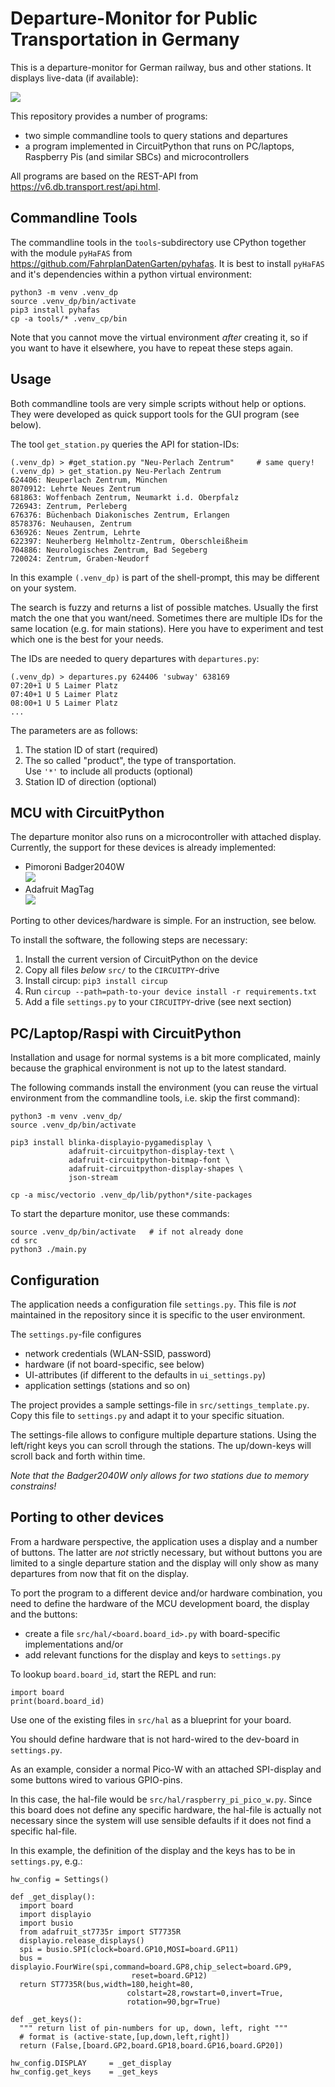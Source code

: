 Departure-Monitor for Public Transportation in Germany
======================================================

This is a departure-monitor for German railway, bus and other stations. It
displays live-data (if available):

![](dep-monitor.png)

This repository provides a number of programs:

  - two simple commandline tools to query stations and departures
  - a program implemented in CircuitPython that runs on PC/laptops,
    Raspberry Pis (and similar SBCs) and microcontrollers

All programs are based on the REST-API from
<https://v6.db.transport.rest/api.html>.


Commandline Tools
-----------------

The commandline tools in the `tools`-subdirectory use CPython together
with the module `pyHaFAS` from <https://github.com/FahrplanDatenGarten/pyhafas>.
It is best to install `pyHaFAS` and it's dependencies within a
python virtual environment:

    python3 -m venv .venv_dp
    source .venv_dp/bin/activate
    pip3 install pyhafas
    cp -a tools/* .venv_cp/bin

Note that you cannot move the virtual environment *after* creating it, so
if you want to have it elsewhere, you have to repeat these steps again.


Usage
-----

Both commandline tools are very simple scripts without help or options.
They were developed as quick support tools for the GUI program (see below).

The tool `get_station.py` queries the API for station-IDs:

    (.venv_dp) > #get_station.py "Neu-Perlach Zentrum"     # same query!
    (.venv_dp) > get_station.py Neu-Perlach Zentrum
    624406: Neuperlach Zentrum, München
    8070912: Lehrte Neues Zentrum
    681863: Woffenbach Zentrum, Neumarkt i.d. Oberpfalz
    726943: Zentrum, Perleberg
    676376: Büchenbach Diakonisches Zentrum, Erlangen
    8578376: Neuhausen, Zentrum
    636926: Neues Zentrum, Lehrte
    622397: Neuherberg Helmholtz-Zentrum, Oberschleißheim
    704886: Neurologisches Zentrum, Bad Segeberg
    720024: Zentrum, Graben-Neudorf

In this example `(.venv_dp)` is part of the shell-prompt, this may
be different on your system.

The search is fuzzy and returns a list of possible matches. Usually the
first match the one that you want/need. Sometimes there are multiple
IDs for the same location (e.g. for main stations). Here you have to
experiment and test which one is the best for your needs.

The IDs are needed to query departures with `departures.py`:

    (.venv_dp) > departures.py 624406 'subway' 638169
    07:20+1 U 5 Laimer Platz
    07:40+1 U 5 Laimer Platz
    08:00+1 U 5 Laimer Platz
    ...

The parameters are as follows:

  1. The station ID of start (required)
  2. The so called "product", the type of transportation.\
     Use `'*'` to include all products (optional)
  3. Station ID of direction (optional)


MCU with CircuitPython
----------------------

The departure monitor also runs on a microcontroller with attached display.
Currently, the support for these devices is already implemented:

  - Pimoroni Badger2040W\
    ![](dep-monitor_running_on_badger2040w.jpg)
  - Adafruit MagTag\
    ![](dep-monitor_running_on_magtag.jpg)

Porting to other devices/hardware is simple. For an instruction, see
below.

To install the software, the following steps are necessary:

  1. Install the current version of CircuitPython on the device
  2. Copy all files *below* `src/` to the `CIRCUITPY`-drive
  3. Install circup: `pip3 install circup`
  4. Run `circup --path=path-to-your device install -r requirements.txt`
  5. Add a file `settings.py` to your `CIRCUITPY`-drive (see next section)


PC/Laptop/Raspi with CircuitPython
----------------------------------

Installation and usage for normal systems is a bit more complicated,
mainly because the graphical environment is not up to the latest
standard.

The following commands install the environment (you can reuse the
virtual environment from the commandline tools, i.e. skip the first command):

    python3 -m venv .venv_dp/
    source .venv_dp/bin/activate

    pip3 install blinka-displayio-pygamedisplay \
                 adafruit-circuitpython-display-text \
                 adafruit-circuitpython-bitmap-font \
                 adafruit-circuitpython-display-shapes \
                 json-stream

    cp -a misc/vectorio .venv_dp/lib/python*/site-packages

To start the departure monitor, use these commands:

    source .venv_dp/bin/activate   # if not already done
    cd src
    python3 ./main.py


Configuration
-------------

The application needs a configuration file `settings.py`. This file is
*not* maintained in the repository since it is specific to the user
environment.

 The `settings.py`-file configures

  - network credentials (WLAN-SSID, password)
  - hardware (if not board-specific, see below)
  - UI-attributes (if different to the defaults in `ui_settings.py`)
  - application settings (stations and so on)

The project provides a sample settings-file in `src/settings_template.py`.
Copy this file to `settings.py` and adapt it to your specific situation.

The settings-file allows to configure multiple departure stations. Using
the left/right keys you can scroll through the stations. The up/down-keys
will scroll back and forth within time.

*Note that the Badger2040W only allows for two stations due to memory
constrains!*


Porting to other devices
------------------------

From a hardware perspective, the application uses a display and a number
of buttons. The latter are *not* strictly necessary, but without
buttons you are limited to a single departure station and the display
will only show as many departures from now that fit on the display.

To port the program to a different device and/or hardware combination,
you need to define the hardware of the MCU development board, the display
and the buttons:

  - create a file `src/hal/<board.board_id>.py` with board-specific
    implementations and/or
  - add relevant functions for the display and keys to `settings.py`

To lookup `board.board_id`, start the REPL and run:

    import board
    print(board.board_id)

Use one of the existing files in `src/hal` as a blueprint for your board.

You should define hardware that is not hard-wired to the dev-board
in `settings.py`.

As an example, consider a normal Pico-W with an attached SPI-display and
some buttons wired to various GPIO-pins.

In this case, the hal-file would be `src/hal/raspberry_pi_pico_w.py`.
Since this board does not define any specific hardware, the hal-file
is actually not necessary since the system will use sensible defaults
if it does not find a specific hal-file.

In this example, the definition of the display and the keys has to be
in `settings.py`, e.g.:

    hw_config = Settings()

    def _get_display():
      import board
      import displayio
      import busio
      from adafruit_st7735r import ST7735R
      displayio.release_displays()
      spi = busio.SPI(clock=board.GP10,MOSI=board.GP11)
      bus = displayio.FourWire(spi,command=board.GP8,chip_select=board.GP9,
                               reset=board.GP12)
      return ST7735R(bus,width=180,height=80,
                              colstart=28,rowstart=0,invert=True,
                              rotation=90,bgr=True)

    def _get_keys():
      """ return list of pin-numbers for up, down, left, right """
      # format is (active-state,[up,down,left,right])
      return (False,[board.GP2,board.GP18,board.GP16,board.GP20])

    hw_config.DISPLAY     = _get_display
    hw_config.get_keys    = _get_keys
